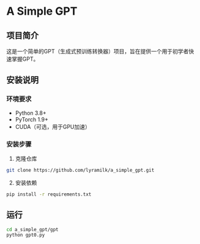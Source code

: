 # A Simple GPT

## 项目简介

这是一个简单的GPT（生成式预训练转换器）项目，旨在提供一个用于初学者快速掌握GPT。

## 安装说明

### 环境要求

- Python 3.8+
- PyTorch 1.9+
- CUDA（可选，用于GPU加速）

### 安装步骤

1. 克隆仓库
```bash
git clone https://github.com/lyramilk/a_simple_gpt.git
```

2. 安装依赖
```bash
pip install -r requirements.txt
```

## 运行

```bash
cd a_simple_gpt/gpt
python gpt0.py
```
